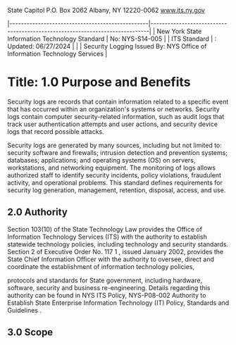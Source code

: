 State Capitol P.O. Box 2062 Albany, NY 12220-0062 www.its.ny.gov

|-------------------------------------------------|-----------------------------------------------------------------------------|
| New York State  Information Technology Standard | No:  NYS-S14-005                                                            |
| ITS Standard                                    | :  Updated:  06/27/2024                                                     |
|                                                 | Security Logging Issued By:  NYS Office of Information  Technology Services |

# Title: **1.0 Purpose and Benefits**

Security logs are records that contain information related to a specific event that has occurred within an organization's systems or networks. Security logs contain computer security-related information, such as audit logs that track user authentication attempts and user actions, and security device logs that record possible attacks.

Security logs are generated by many sources, including but not limited to: security software and firewalls; intrusion detection and prevention systems; databases; applications; and operating systems (OS) on servers, workstations, and networking equipment. The monitoring of logs allows authorized staff to identify security incidents, policy violations, fraudulent activity, and operational problems. This standard defines requirements for security log generation, management, retention, disposal, access, and use.

## **2.0 Authority**

Section 103(10) of the State Technology Law provides the Office of Information Technology Services (ITS) with the authority to establish statewide technology policies, including technology and security standards. Section 2 of Executive Order No. 117 1 , issued January 2002, provides the State Chief Information Officer with the authority to oversee, direct and coordinate the establishment of information technology policies,

protocols and standards for State government, including hardware, software, security and business re-engineering. Details regarding this authority can be found in NYS ITS Policy, NYS-P08-002 Authority to Establish State Enterprise Information Technology (IT) Policy, Standards and Guidelines .

## **3.0 Scope**